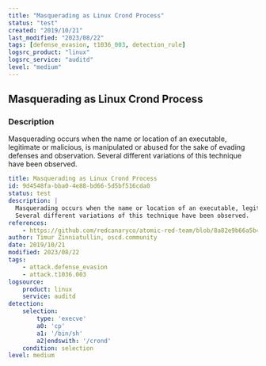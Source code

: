 ```yaml
---
title: "Masquerading as Linux Crond Process"
status: "test"
created: "2019/10/21"
last_modified: "2023/08/22"
tags: [defense_evasion, t1036_003, detection_rule]
logsrc_product: "linux"
logsrc_service: "auditd"
level: "medium"
---
```


## Masquerading as Linux Crond Process

### Description

Masquerading occurs when the name or location of an executable, legitimate or malicious, is manipulated or abused for the sake of evading defenses and observation.
Several different variations of this technique have been observed.


```yml
title: Masquerading as Linux Crond Process
id: 9d4548fa-bba0-4e88-bd66-5d5bf516cda0
status: test
description: |
  Masquerading occurs when the name or location of an executable, legitimate or malicious, is manipulated or abused for the sake of evading defenses and observation.
  Several different variations of this technique have been observed.
references:
    - https://github.com/redcanaryco/atomic-red-team/blob/8a82e9b66a5b4f4bc5b91089e9f24e0544f20ad7/atomics/T1036.003/T1036.003.md#atomic-test-2---masquerading-as-linux-crond-process
author: Timur Zinniatullin, oscd.community
date: 2019/10/21
modified: 2023/08/22
tags:
    - attack.defense_evasion
    - attack.t1036.003
logsource:
    product: linux
    service: auditd
detection:
    selection:
        type: 'execve'
        a0: 'cp'
        a1: '/bin/sh'
        a2|endswith: '/crond'
    condition: selection
level: medium

```
